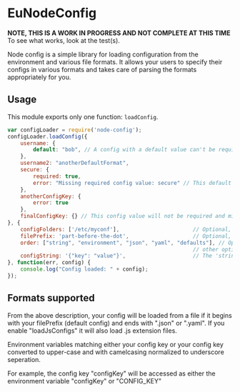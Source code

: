 # EuNodeConfig

**NOTE, THIS IS A WORK IN PROGRESS AND NOT COMPLETE AT THIS TIME**
To see what works, look at the test(s).

Node config is a simple library for loading configuration from the environment
and various file formats. It allows your users to specify their configs in
various formats and takes care of parsing the formats appropriately for you.

## Usage

This module exports only one function: `loadConfig`.

```javascript
var configLoader = require('node-config');
configLoader.loadConfig({
	username: {
		default: "bob", // A config with a default value can't be required
	},
	username2: "anotherDefaultFormat",
	secure: {
		required: true,
		error: "Missing required config value: secure" // This default message will be printed if you put error: true. This can only be used on required keys
	},
	anotherConfigKey: {
		error: true
	},
	finalConfigKey: {} // This config value will not be required and might not be in the object returned
}, {
	configFolders: ['/etc/myconf'],                       // Optional, defaults to working directory and then process base directory
	filePrefix: 'part-before-the-dot',                    // Optional, defaults to config
	order: ["string", "environment", "json", "yaml", "defaults"], // Optional, defaults to the value shown left; earlier values will override later values
	                                                      // other options include "js" to load from a .js file
	configString: '{"key": "value"}',                     // The 'string' source above.
}, function(err, config) {
	console.log("Config loaded: " + config);
});
```

## Formats supported

From the above description, your config will be loaded from a file if it begins
with your filePrefix (default config) and ends with ".json" or ".yaml". If you
enable "loadJsConfigs" it will also load .js extension files.

Environment variables matching either your config key or your config key
converted to upper-case and with camelcasing normalized to underscore
seperation.

For example, the config key "configKey" will be accessed as either the
environment variable "configKey" or "CONFIG\_KEY"
